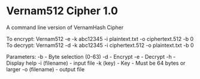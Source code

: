 # Vernam512 Cipher 1.0
A command line version of VernamHash Cipher

To encrypt:
Vernam512 -e -k abc12345 -i plaintext.txt -o ciphertext.512 -b 0
To decrypt:
Vernam512 -d -k abc12345 -i ciphertext.512 -o plaintext.txt -b 0


Parameters:
-b                   - Byte selection (0-63)
-d                   - Encrypt
-e                   - Decrypt
-h                   - Display help
-i (filename)        - input file
-k (key)             - Key - Must be 64 bytes or larger
-o (filename)        - output file
